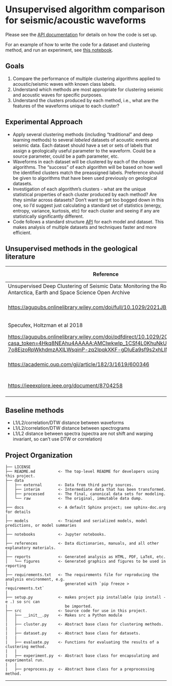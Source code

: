 # Unsupervised algorithm comparison for seismic/acoustic waveforms

Please see the [API documentation](API.md) for details on how the code is set up.

For an example of how to write the code for a dataset and clustering method, and run an experiment, see [this notebook](notebooks/experiment_example.ipynb).

## Goals

1. Compare the performance of multiple clustering algorithms applied to acoustic/seismic waves with known class labels.
2. Understand which methods are most appropriate for clustering seismic and acoustic waves for specific purposes.
3. Understand the clusters produced by each method, i.e., what are the features of the waveforms unique to each cluster?

## Experimental Approach

- Apply several clustering methods (including “traditional” and deep learning methods) to several *labeled* datasets of acoustic events and seismic data. Each dataset should have a set or sets of labels that assign a geologically useful parameter to the waveform. Could be a source parameter, could be a path parameter, etc.
- Waveforms in each dataset will be clustered by each of the chosen algorithms. The “success” of each algorithm will be based on how well the identified clusters match the preassigned labels. Preference should be given to algorithms that have been used previously on geological datasets.
- Investigation of each algorithm’s clusters - what are the unique statistical properties of each cluster produced by each method? Are they similar across datasets? Don’t want to get too bogged down in this one, so I’d suggest just calculating a standard set of statistics (energy, entropy, variance, kurtosis, etc) for each cluster and seeing if any are statistically significantly different.
- Code follows a standard structure [API](API.md) for each model and dataset. This makes analysis of multiple datasets and techniques faster and more efficient.

## Unsupervised methods in the geological literature

|Reference|Time vs freq domain|Feature extraction|Clustering algo|Event or continuous|Setting|
|---------|-------------------|------------------|---------------|-------------------|-------|
|Unsupervised Deep Clustering of Seismic Data: Monitoring the Ross Ice Shelf, Antarctica, Earth and Space Science Open Archive|Frequency -spectrogram|Autoencoder|GMM or DEC|Event|Ross Ice shelf|
https://agupubs.onlinelibrary.wiley.com/doi/full/10.1029/2021JB022455|Frequency - wavelet|Scattering transform -> ICA|Hierarchical|continuous|Anatolia|
|Specufex, Holtzman et al 2018|Frequency - spectrogram|NMF -> HMM|K-means|event|The Geysers|
|https://agupubs.onlinelibrary.wiley.com/doi/pdfdirect/10.1029/2020GL088353?casa_token=4Hkq8NEAhu4AAAAA:AMClwkwIp_1CSf4L0KhuNkU-7o8EjzoRpWkhdmzAXILWsqinP-zq2lpqkXKF-gDluEa9sf9s2xhLIN4|Time - waveform|Engineered statistical features|K-means|continuous|ocean|
|https://academic.oup.com/gji/article/182/3/1619/600346|Time - waveform|Engineered statistical features|Self organizing map|continuous|Mt Merapi|
https://ieeexplore.ieee.org/document/8704258|Time- waveform|Autoencoder|DEC|Event|Local vs teleseismic equakes|

## Baseline methods

- L1/L2/correlation/DTW distance between waveforms
- L1/L2/correlation/DTW distance between spectrograms
- L1/L2 distance between spectra (spectra are not shift and warping invariant, so can’t use DTW or correlation)

## Project Organization

    ├── LICENSE
    ├── README.md          <- The top-level README for developers using this project.
    ├── data
    │   ├── external       <- Data from third party sources.
    │   ├── interim        <- Intermediate data that has been transformed.
    │   ├── processed      <- The final, canonical data sets for modeling.
    │   └── raw            <- The original, immutable data dump.
    │
    ├── docs               <- A default Sphinx project; see sphinx-doc.org for details
    │
    ├── models             <- Trained and serialized models, model predictions, or model summaries
    │
    ├── notebooks          <- Jupyter notebooks.
    │
    ├── references         <- Data dictionaries, manuals, and all other explanatory materials.
    │
    ├── reports            <- Generated analysis as HTML, PDF, LaTeX, etc.
    │   └── figures        <- Generated graphics and figures to be used in reporting
    │
    ├── requirements.txt   <- The requirements file for reproducing the analysis environment, e.g.
    │                         generated with `pip freeze > requirements.txt`
    │
    ├── setup.py           <- makes project pip installable (pip install -e .) so src can
    |                         be imported.
    ├── src                <- Source code for use in this project.
    │   ├── __init__.py    <- Makes src a Python module
    │   │
    |   ├── cluster.py     <- Abstract base class for clustering methods.
    |   |
    |   ├── dataset.py     <- Abstract base class for datasets.
    |   |
    |   ├── evaluate.py    <- Functions for evaluating the results of a clustering method.
    |   |
    |   ├── experiment.py  <- Abstract base class for encapsulating and experimental run.
    |   |
    |   ├── preprocess.py  <- Abstract base class for a preprocessing method.
--------

